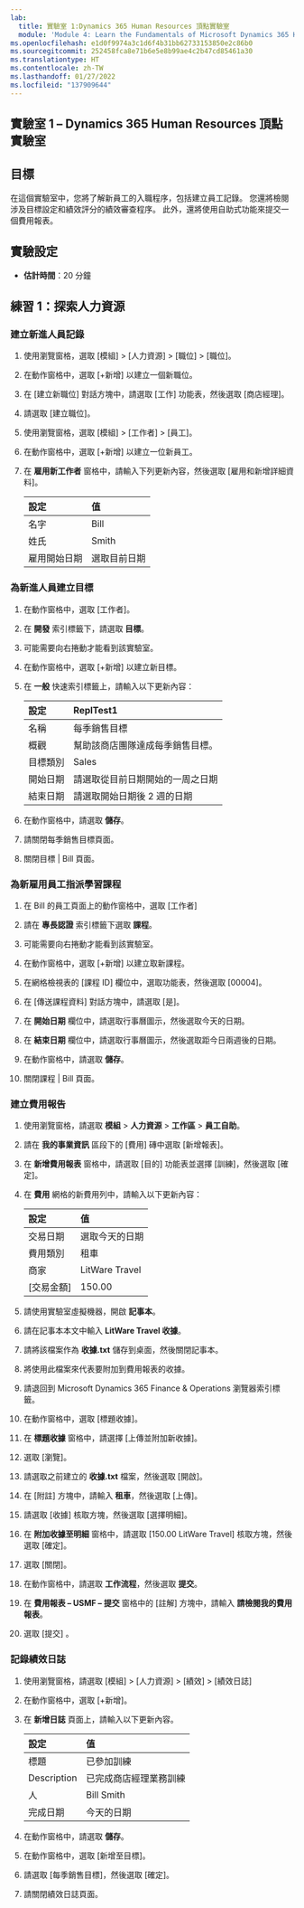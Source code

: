 ```yaml
---
lab:
  title: 實驗室 1:Dynamics 365 Human Resources 頂點實驗室
  module: 'Module 4: Learn the Fundamentals of Microsoft Dynamics 365 Human Resources'
ms.openlocfilehash: e1d0f9974a3c1d6f4b31bb62733153850e2c86b0
ms.sourcegitcommit: 252458fca8e71b6e5e8b99ae4c2b47cd85461a30
ms.translationtype: HT
ms.contentlocale: zh-TW
ms.lasthandoff: 01/27/2022
ms.locfileid: "137909644"
---
```

## <a name="lab-1---dynamics-365-human-resources-capstone-lab"></a>實驗室 1 – Dynamics 365 Human Resources 頂點實驗室

## <a name="objective"></a>目標

在這個實驗室中，您將了解新員工的入職程序，包括建立員工記錄。 您還將檢閱涉及目標設定和績效評分的績效審查程序。 此外，還將使用自助式功能來提交一個費用報表。

## <a name="lab-setup"></a>實驗設定

- **估計時間**：20 分鐘 

## <a name="exercise-1-explore-human-resources"></a>練習 1：探索人力資源

### <a name="create-a-new-hire-record"></a>建立新進人員記錄

1. 使用瀏覽窗格，選取 [模組] > [人力資源] > [職位] > [職位]。

1. 在動作窗格中，選取 [+新增] 以建立一個新職位。

1. 在 [建立新職位] 對話方塊中，請選取 [工作] 功能表，然後選取 [商店經理]。

1. 請選取 [建立職位]。

1. 使用瀏覽窗格，選取 [模組] > [工作者] > [員工]。

1. 在動作窗格中，選取 [+新增] 以建立一位新員工。

1. 在 **雇用新工作者** 窗格中，請輸入下列更新內容，然後選取 [雇用和新增詳細資料]。

    | **設定** | **值** |
    | :--- | :---- |
    | 名字 | Bill |
    | 姓氏 | Smith |
    | 雇用開始日期 | 選取目前日期|

### <a name="create-a-goal-for-the-new-hire"></a>為新進人員建立目標

1. 在動作窗格中，選取 [工作者]。

1. 在 **開發** 索引標籤下，請選取 **目標**。

1. 可能需要向右捲動才能看到該實驗室。

1. 在動作窗格中，選取 [+新增] 以建立新目標。

1. 在 **一般** 快速索引標籤上，請輸入以下更新內容：

    | **設定** | **ReplTest1** |
    | :--- | :---- |
    | 名稱 | 每季銷售目標 |
    | 概觀 | 幫助該商店團隊達成每季銷售目標。 |
    | 目標類別 | Sales |
    | 開始日期 | 請選取從目前日期開始的一周之日期 |
    | 結束日期 | 請選取開始日期後 2 週的日期 |

1. 在動作窗格中，請選取 **儲存**。

1. 請關閉每季銷售目標頁面。

1. 關閉目標 | Bill 頁面。

### <a name="assign-learning-course-to-the-new-hire"></a>為新雇用員工指派學習課程

1. 在 Bill 的員工頁面上的動作窗格中，選取 [工作者]

1. 請在 **專長認證** 索引標籤下選取 **課程**。

1. 可能需要向右捲動才能看到該實驗室。

1. 在動作窗格中，選取 [+新增] 以建立取新課程。

1. 在網格檢視表的 [課程 ID] 欄位中，選取功能表，然後選取 [00004]。

1. 在 [傳送課程資料] 對話方塊中，請選取 [是]。

1. 在 **開始日期** 欄位中，請選取行事曆圖示，然後選取今天的日期。

1. 在 **結束日期** 欄位中，請選取行事曆圖示，然後選取距今日兩週後的日期。

1. 在動作窗格中，請選取 **儲存**。

1. 關閉課程 | Bill 頁面。

### <a name="create-an-expense-report"></a>建立費用報告

1. 使用瀏覽窗格，請選取 **模組** > **人力資源** > **工作區** > **員工自助**。

1. 請在 **我的事業資訊** 區段下的 [費用] 磚中選取 [新增報表]。

1. 在 **新增費用報表** 窗格中，請選取 [目的] 功能表並選擇 [訓練]，然後選取 [確定]。

1. 在 **費用** 網格的新費用列中，請輸入以下更新內容：

    | **設定** | **值** |
    | :--- | :---- |
    | 交易日期 | 選取今天的日期 |
    | 費用類別 | 租車 |
    | 商家 | LitWare Travel |
    | [交易金額] | 150.00 |

1. 請使用實驗室虛擬機器，開啟 **記事本**。

1. 請在記事本本文中輸入 **LitWare Travel 收據**。

1. 請將該檔案作為 **收據.txt** 儲存到桌面，然後關閉記事本。

1. 將使用此檔案來代表要附加到費用報表的收據。

1. 請退回到 Microsoft Dynamics 365 Finance & Operations 瀏覽器索引標籤。

1. 在動作窗格中，選取 [標題收據]。

1. 在 **標題收據** 窗格中，請選擇 [上傳並附加新收據]。

1. 選取 [瀏覽]。

1. 請選取之前建立的 **收據.txt** 檔案，然後選取 [開啟]。

1. 在 [附註] 方塊中，請輸入 **租車**，然後選取 [上傳]。

1. 請選取 [收據] 核取方塊，然後選取 [選擇明細]。

1. 在 **附加收據至明細** 窗格中，請選取 [150.00 LitWare Travel] 核取方塊，然後選取 [確定]。

1. 選取 [關閉]。

1. 在動作窗格中，請選取 **工作流程**，然後選取 **提交**。

1. 在 **費用報表 – USMF – 提交** 窗格中的 [註解] 方塊中，請輸入 **請檢閱我的費用報表**。

1. 選取 [提交]  。

### <a name="record-performance-journal"></a>記錄績效日誌

1. 使用瀏覽窗格，請選取 [模組] > [人力資源] > [績效] > [績效日誌]

1. 在動作窗格中，選取 [+新增]。

1. 在 **新增日誌** 頁面上，請輸入以下更新內容。


    | **設定** | **值** |
    | :--- | :---- |
    | 標題 | 已參加訓練 |
    | Description | 已完成商店經理業務訓練 |
    | 人 | Bill Smith |
    | 完成日期 | 今天的日期 |

1. 在動作窗格中，請選取 **儲存**。

1. 在動作窗格中，選取 [新增至目標]。

1. 請選取 [每季銷售目標]，然後選取 [確定]。

1. 請關閉績效日誌頁面。
